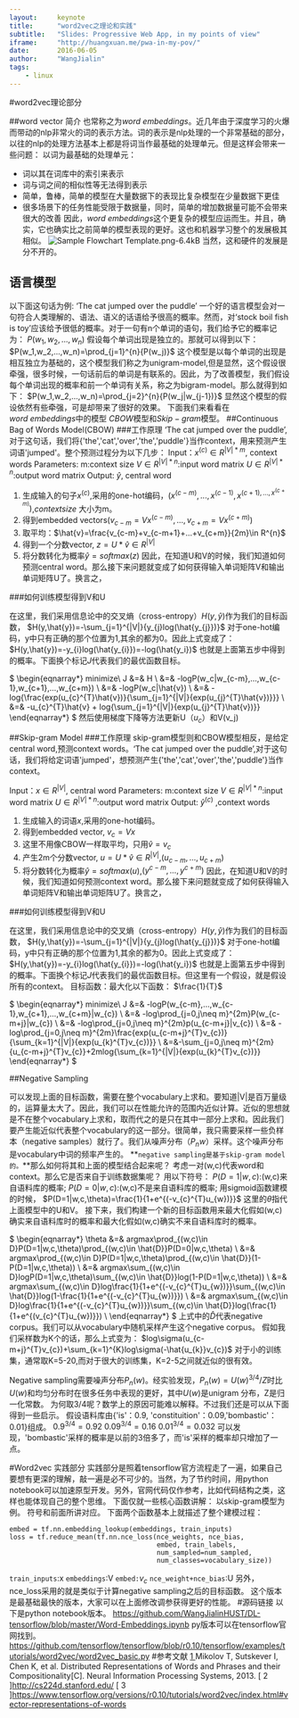 ```yaml
---
layout:     keynote
title:      "word2vec之理论和实践"
subtitle:   "Slides: Progressive Web App, in my points of view"
iframe:     "http://huangxuan.me/pwa-in-my-pov/"
date:       2016-06-05
author:     "WangJialin"
tags:
    - linux 
---
```


#word2vec理论部分

##word  vector  简介
也常称之为$word\  embeddings$。近几年由于深度学习的火爆而带动的nlp非常火的词的表示方法。词的表示是nlp处理的一个非常基础的部分，以往的nlp的处理方法基本上都是将词当作最基础的处理单元。但是这样会带来一些问题：
以词为最基础的处理单元：

- 词以其在词库中的索引来表示
- 词与词之间的相似性等无法得到表示
- 简单，鲁棒，简单的模型在大量数据下的表现比复杂模型在少量数据下更佳
- 很多场景下的任务性能受限于数据量，同时，简单的增加数据量可能不会带来很大的改善
因此，$word\  embeddings$这个更复杂的模型应运而生。并且，确实，它也确实比之前简单的模型表现的更好。这也和机器学习整个的发展极其相似。
![Sample Flowchart Template.png-6.4kB][1]
当然，这和硬件的发展是分不开的。

## 语言模型
以下面这句话为例:
‘The cat jumped over the puddle’
一个好的语言模型会对一句符合人类理解的、语法、语义的话语给予很高的概率。然而，对‘stock boil fish is toy’应该给予很低的概率。对于一句有n个单词的语句，我们给予它的概率记为：
$P(w_1,w_2,...,w_n)$
假设每个单词出现是独立的。那就可以得到以下：
$P(w_1,w_2,...,w_n)=\prod_{j=1}^{n}{P(w_j)}$
这个模型是以每个单词的出现是相互独立为基础的，这个模型我们称之为unigram-model,但是显然，这个假设很牵强，很多时候，一句话前后的单词是有联系的。因此，为了改善模型，我们假设每个单词出现的概率和前一个单词有关系，称之为bigram-model。那么就得到如下：
$P(w_1,w_2,...,w_n)=\prod_{j=2}^{n}{P(w_j|w_{j-1})}$
显然这个模型的假设依然有些牵强，可是却带来了很好的效果。
下面我们来看看在$word\  embeddings$中的模型
$CBOW$模型和$Skip-gram$模型。
##Continuous Bag of Words Model(CBOW)
###工作原理
‘The cat jumped over the puddle’,对于这句话，我们将{'the','cat','over','the','puddle'}当作context，用来预测产生词语'jumped'。整个预测过程分为以下几步：
Input：$x^{(c)}\in R^{|V|*m}$, context words
Parameters:
m:context size
$V\in R^{|V|*n}$:input word matrix
$U\in R^{|V|*n}$:output word matrix
Output:
$\hat{y}$, central word
1. 生成输入的句子$x^{(c)}$,采用的one-hot编码，$(x^{(c-m)},...,x^{(c-1)},x^{(c+1),...,x^{(c+m)}})$,$context size$ 大小为m。
2. 得到embedded vectors$(v_{c-m}=V x^{(c-m)}, ... ,v_{c+m}=Vx^{(c+m)})$
3. 取平均：$\hat{v}=\frac{v_{c-m}+v_{c-m+1}+...+v_{c+m}}{2m}\in R^{n}$
4. 得到一个分数vector, $z=U*\hat{v}\in R^{|V|}$
5. 将分数转化为概率$\hat{y}=softmax(z)$
因此，在知道U和V的时候，我们知道如何预测central word。那么接下来问题就变成了如何获得输入单词矩阵V和输出单词矩阵U了。换言之，

###如何训练模型得到V和U

在这里，我们采用信息论中的交叉熵（cross-entropy）$H(y,\hat{y})$作为我们的目标函数，
$H(y,\hat{y})=-\sum_{j=1}^{|V|}{y_{j}log(\hat{y_{j}})}$
对于one-hot编码，y中只有正确的那个位置为1,其余的都为0。因此上式变成了：
$H(y,\hat{y})=-y_{i}log(\hat{y_{i}})=-log(\hat{y_i})$
也就是上面第五步中得到的概率。下面换个标记$J$代表我们的最优函数目标。

$
\begin{eqnarray*}
minimize\ J &=& H \\
            &=& -logP(w_c|w_{c-m},...,w_{c-1},w_{c+1},...,w_{c+m}) \\
            &=& -logP(w_c|\hat{v}) \\
            &=& -log{\frac{exp(u_{c}^{T}\hat{v})}{\sum_{j=1}^{|V|}{exp(u_{j}^{T}\hat{v})}}} \\
            &=& -u_{c}^{T}\hat{v} + log{\sum_{j=1}^{|V|}{exp(u_{j}^{T}\hat{v})}}
\end{eqnarray*}
$
然后使用梯度下降等方法更新U（$u_c$）和V(v_j)

##Skip-gram  Model
###工作原理
skip-gram模型则和CBOW模型相反，是给定central word,预测context words。‘The cat jumped over the puddle’,对于这句话，我们将给定词语'jumped'，想预测产生{'the','cat','over','the','puddle'}当作context。

Input：$x\in R^{|V|}$, central word
Parameters:
m:context size
$V\in R^{|V|*n}$:input word matrix
$U\in R^{|V|*n}$:output word matrix
Output:
$\hat{y}^{(c)}$ ,context words
1. 生成输入的词语$x$,采用的one-hot编码。
2. 得到embedded vector, $v_{c}=Vx$
3. 这里不用像CBOW一样取平均，只用$\hat{v}=v_{c}$
4. 产生2m个分数vector, $u=U*\hat{v}\in R^{|V|}$,$(u_{c-m},...,u_{c+m})$
5. 将分数转化为概率$\hat{y}=softmax(u)$,$(y^{c-m},...,y^{c+m})$
因此，在知道U和V的时候，我们知道如何预测context word。那么接下来问题就变成了如何获得输入单词矩阵V和输出单词矩阵U了。换言之，

###如何训练模型得到V和U

在这里，我们采用信息论中的交叉熵（cross-entropy）$H(y,\hat{y})$作为我们的目标函数，
$H(y,\hat{y})=-\sum_{j=1}^{|V|}{y_{j}log(\hat{y_{j}})}$
对于one-hot编码，y中只有正确的那个位置为1,其余的都为0。因此上式变成了：
$H(y,\hat{y})=-y_{i}log(\hat{y_{i}})=-log(\hat{y_i})$
也就是上面第五步中得到的概率。下面换个标记$J$代表我们的最优函数目标。但这里有一个假设，就是假设所有的context。
目标函数：最大化以下函数：
$\frac{1}{T}$

$
\begin{eqnarray*}
minimize\ J &=& -logP(w_{c-m},...,w_{c-1},w_{c+1},...,w_{c+m}|w_{c}) \\
            &=& -log\prod_{j=0,j\neq m}^{2m}P(w_{c-m+j}|w_{c}) \\
            &=& -log\prod_{j=0,j\neq m}^{2m}p(u_{c-m+j}|v_{c}) \\
            &=& -log\prod_{j=0,j\neq m}^{2m}\frac{exp(u_{c-m+j}^{T}v_{c})}{\sum_{k=1}^{|V|}{exp(u_{k}^{T}v_{c})}} \\
            &=&-\sum_{j=0,j\neq m}^{2m}{u_{c-m+j}^{T}v_{c}}+2mlog{\sum_{k=1}^{|V|}{exp(u_{k}^{T}v_{c})}}
\end{eqnarray*}
$

##Negative Sampling

可以发现上面的目标函数，需要在整个vocabulary上求和。要知道|V|是百万量级的，运算量太大了。因此，我们可以在性能允许的范围内近似计算。近似的思想就是不在整个vocabulary上求和，取而代之的是只在其中一部分上求和。因此我们要产生能近似代表整个vocabulary的这一部分。很简单，我只需要采样一些负样本（negative samples）就行了。我们从噪声分布（$P_{n}{w}$）采样。这个噪声分布是vocabulary中词的频率产生的。
**`negative sampling是基于skip-gram model的。`**那么如何将其和上面的模型结合起来呢？
考虑一对(w,c)代表word和context。那么它是否来自于训练数据集呢？
用以下符号：
$P(D=1|w,c)$:(w,c)来自语料库的概率;
$P(D=0|w,c)$:(w,c)不是来自语料库的概率;
用sigmoid函数建模的时候，
$P(D=1|w,c,\theta)=\frac{1}{1+e^{(-v_{c}^{T}u_{w})}}$
这里的$\theta$指代上面模型中的U和V。
接下来，我们构建一个新的目标函数用来最大化假如(w,c)确实来自语料库时的概率和最大化假如(w,c)确实不来自语料库时的概率。

$
\begin{eqnarray*}
\theta &=& argmax\prod_{(w,c)\in D}P(D=1|w,c,\theta)\prod_{(w,c)\in \hat{D}}P(D=0|w,c,\theta) \\
       &=& argmax\prod_{(w,c)\in D}P(D=1|w,c,\theta)\prod_{(w,c)\in \hat{D}}(1-P(D=1|w,c,\theta)) \\
       &=& argmax\sum_{(w,c)\in D}logP(D=1|w,c,\theta)\sum_{(w,c)\in \hat{D}}log(1-P(D=1|w,c,\theta)) \\
       &=& argmax\sum_{(w,c)\in D}log\frac{1}{1+e^{(-v_{c}^{T}u_{w})}}\sum_{(w,c)\in \hat{D}}log(1-\frac{1}{1+e^{(-v_{c}^{T}u_{w})}}) \\
       &=& argmax\sum_{(w,c)\in D}log\frac{1}{1+e^{(-v_{c}^{T}u_{w})}}\sum_{(w,c)\in \hat{D}}log(\frac{1}{1+e^{(v_{c}^{T}u_{w})}}) \\
\end{eqnarray*}
$
上式中的$\hat{D}$代表negative corpus。我们可以从vocabulary中随机采样产生这个negative corpus。
假如我们采样数为K个的话，那么上式变为：
$log\sigma(u_{c-m+j}^{T}v_{c})+\sum_{k=1}^{K}log\sigma(-\hat{u_{k}}v_{c})$
对于小的训练集，通常取K=5-20,而对于很大的训练集，K=2-5之间就近似的很有效。

Negative sampling需要噪声分布$P_{n}(w)$。经实验发现，$P_{n}(w)=U(w)^{3/4}/Z$时比$U(w)$和均匀分布时在很多任务中表现的更好，其中$U(w)$是unigram 分布，Z是归一化常数。
为何取3/4呢？数学上的原因可能难以解释。不过我们还是可以从下面得到一些启示。
假设语料库由{'is'：0.9, 'constituition'：0.09,'bombastic'：0.01}组成。
$0.9^{3/4}=0.92$
$0.09^{3/4}=0.16$
$0.01^{3/4}=0.032$
可以发现，'bombastic'采样的概率是以前的3倍多了，而'is'采样的概率却只增加了一点。

#Word2vec 实践部分
实践部分是照着tensorflow官方流程走了一遍，如果自己要想有更深的理解，敲一遍是必不可少的。当然，为了节约时间，用python notebook可以加速原型开发。另外，官网代码仅作参考，比如代码结构之类，这样也能体现自己的整个思维。
下面仅就一些核心函数讲解：
以skip-gram模型为例。
符号和前面所讲对应。
下面两个函数基本上就描述了整个建模过程：
```
embed = tf.nn.embedding_lookup(embeddings, train_inputs)
loss = tf.reduce_mean(tf.nn.nce_loss(nce_weights, nce_bias,
                                     embed, train_labels, 
                                     num_sampled=num_sampled,
                                     num_classes=vocabulary_size))
```

`train_inputs`:x
`embeddings`:V
`embed:`$v_{c}$
`nce_weight+nce_bias`:U
另外，nce_loss采用的就是类似于计算negative sampling之后的目标函数。
这个版本是最基础最快的版本，大家可以在上面修改调参获得更好的性能。
#源码链接
以下是python notebook版本。
https://github.com/WangJialinHUST/DL-tensorflow/blob/master/Word-Embeddings.ipynb
py版本可以在tensorflow官网找到。
https://github.com/tensorflow/tensorflow/blob/r0.10/tensorflow/examples/tutorials/word2vec/word2vec_basic.py
#参考文献
[ 1 ]Mikolov T, Sutskever I, Chen K, et al. Distributed Representations of Words and Phrases and their Compositionality[C]. Neural Information Processing Systems, 2013.
[ 2 ]http://cs224d.stanford.edu/
[ 3 ]https://www.tensorflow.org/versions/r0.10/tutorials/word2vec/index.html#vector-representations-of-words

  [1]: http://static.zybuluo.com/HustApeMan/lk9wqtfui92es4zjz1irw6uq/Sample%20Flowchart%20Template.png